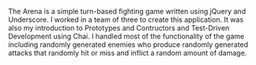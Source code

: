 The Arena is a simple turn-based fighting game written using jQuery and Underscore. I worked in a team of three to create this application. It was also my introduction to Prototypes and Contructors and Test-Driven Development using Chai. I handled most of the functionality of the game including randomly generated enemies who produce randomly generated attacks that randomly hit or miss and inflict a random amount of damage.
